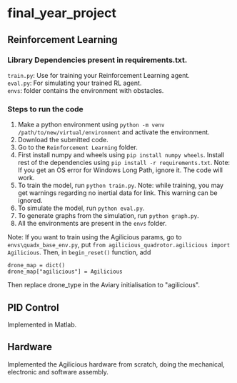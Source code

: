 # final_year_project

## Reinforcement Learning
### Library Dependencies present in requirements.txt. 

 `train.py`: Use for training your Reinforcement Learning agent. \
 `eval.py`: For simulating your trained RL agent.  \
  `envs`: folder contains the environment with obstacles. 

### Steps to run the code
1. Make a python environment using `python -m venv /path/to/new/virtual/environment` and activate the environment.  
2. Download the submitted code. 
3. Go to the `Reinforcement Learning` folder.
4. First install numpy and wheels using `pip install numpy wheels`. Install rest of the dependencies using `pip install -r requirements.txt`. Note: If you get an OS error for Windows Long Path, ignore it. The code will work.
5. To train the model, run `python train.py`. Note: while training, you may get warnings regarding no inertial data for link. This warning can be ignored. 
6. To simulate the model, run `python eval.py`.
7. To generate graphs from the simulation, run `python graph.py`.
8. All the environments are present in the `envs` folder.

Note: If you want to train using the Agilicious params, go to `envs\quadx_base_env.py`, put `from agilicious_quadrotor.agilicious import Agilicious`. Then, in `begin_reset()` function, add
```
drone_map = dict()
drone_map["agilicious"] = Agilicious
```
Then replace drone_type in the Aviary initialisation to "agilicious". 
 
## PID Control
Implemented in Matlab. 

## Hardware
Implemented the Agilicious hardware from scratch, doing the mechanical, electronic and software assembly. 
 

